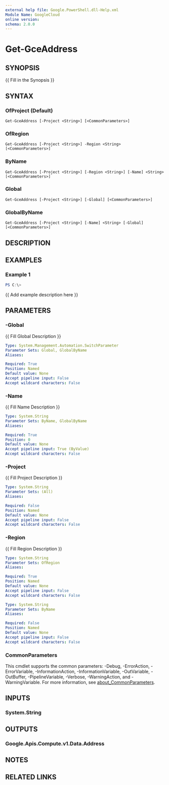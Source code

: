 ```yaml
---
external help file: Google.PowerShell.dll-Help.xml
Module Name: GoogleCloud
online version:
schema: 2.0.0
---
```


# Get-GceAddress

## SYNOPSIS
{{ Fill in the Synopsis }}

## SYNTAX

### OfProject (Default)
```
Get-GceAddress [-Project <String>] [<CommonParameters>]
```

### OfRegion
```
Get-GceAddress [-Project <String>] -Region <String> [<CommonParameters>]
```

### ByName
```
Get-GceAddress [-Project <String>] [-Region <String>] [-Name] <String> [<CommonParameters>]
```

### Global
```
Get-GceAddress [-Project <String>] [-Global] [<CommonParameters>]
```

### GlobalByName
```
Get-GceAddress [-Project <String>] [-Name] <String> [-Global] [<CommonParameters>]
```

## DESCRIPTION


## EXAMPLES

### Example 1
```powershell
PS C:\> 
```

{{ Add example description here }}

## PARAMETERS

### -Global
{{ Fill Global Description }}

```yaml
Type: System.Management.Automation.SwitchParameter
Parameter Sets: Global, GlobalByName
Aliases:

Required: True
Position: Named
Default value: None
Accept pipeline input: False
Accept wildcard characters: False
```

### -Name
{{ Fill Name Description }}

```yaml
Type: System.String
Parameter Sets: ByName, GlobalByName
Aliases:

Required: True
Position: 0
Default value: None
Accept pipeline input: True (ByValue)
Accept wildcard characters: False
```

### -Project
{{ Fill Project Description }}

```yaml
Type: System.String
Parameter Sets: (All)
Aliases:

Required: False
Position: Named
Default value: None
Accept pipeline input: False
Accept wildcard characters: False
```

### -Region
{{ Fill Region Description }}

```yaml
Type: System.String
Parameter Sets: OfRegion
Aliases:

Required: True
Position: Named
Default value: None
Accept pipeline input: False
Accept wildcard characters: False
```

```yaml
Type: System.String
Parameter Sets: ByName
Aliases:

Required: False
Position: Named
Default value: None
Accept pipeline input: False
Accept wildcard characters: False
```

### CommonParameters
This cmdlet supports the common parameters: -Debug, -ErrorAction, -ErrorVariable, -InformationAction, -InformationVariable, -OutVariable, -OutBuffer, -PipelineVariable, -Verbose, -WarningAction, and -WarningVariable. For more information, see [about_CommonParameters](http://go.microsoft.com/fwlink/?LinkID=113216).

## INPUTS

### System.String

## OUTPUTS

### Google.Apis.Compute.v1.Data.Address

## NOTES

## RELATED LINKS
